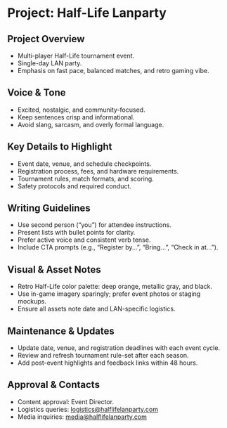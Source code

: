 # Project: Half-Life Lanparty

## Project Overview
- Multi-player Half-Life tournament event.
- Single-day LAN party.
- Emphasis on fast pace, balanced matches, and retro gaming vibe.

## Voice & Tone
- Excited, nostalgic, and community-focused.
- Keep sentences crisp and informational.
- Avoid slang, sarcasm, and overly formal language.

## Key Details to Highlight
- Event date, venue, and schedule checkpoints.
- Registration process, fees, and hardware requirements.
- Tournament rules, match formats, and scoring.
- Safety protocols and required conduct.

## Writing Guidelines
- Use second person (“you”) for attendee instructions.
- Present lists with bullet points for clarity.
- Prefer active voice and consistent verb tense.
- Include CTA prompts (e.g., “Register by…”, “Bring…”, “Check in at…”).

## Visual & Asset Notes
- Retro Half-Life color palette: deep orange, metallic gray, and black.
- Use in-game imagery sparingly; prefer event photos or staging mockups.
- Ensure all assets note date and LAN-specific logistics.

## Maintenance & Updates
- Update date, venue, and registration deadlines with each event cycle.
- Review and refresh tournament rule-set after each season.
- Add post-event highlights and feedback links within 48 hours.

## Approval & Contacts
- Content approval: Event Director.
- Logistics queries: logistics@halflifelanparty.com
- Media inquiries: media@halflifelanparty.com